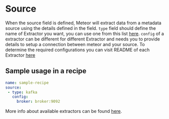 # Source

When the source field is defined, Meteor will extract data from a metadata source using the details defined in the field. `type` field should define the name of Extractor you want, you can use one from this list [here](../reference/extractors.md). `config` of a extractor can be different for different Extractor and needs you to provide details to setup a connection between meteor and your source. To determine the required configurations you can visit README of each Extractor [here](../../plugins/extractors)

## Sample usage in a recipe

```yaml
name: sample-recipe
source:
 - type: kafka
   config:
     broker: broker:9092
```

More info about available extractors can be found [here](../reference/extractors.md).

